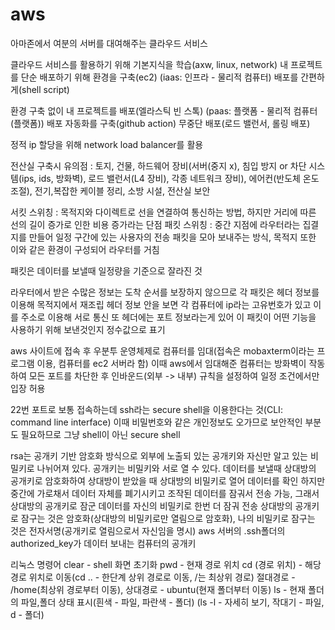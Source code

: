 # aws
아마존에서 여분의 서버를 대여해주는 클라우드 서비스

클라우드 서비스를 활용하기 위해 기본지식을 학습(axw, linux, network)
내 프로젝트를 단순 배포하기 위해 환경을 구축(ec2) (iaas: 인프라 - 물리적 컴퓨터) 배포를 간편하게(shell script)

환경 구축 없이 내 프로젝트를 배포(엘라스틱 빈 스톡) (paas: 플랫폼 - 물리적 컴퓨터(플랫폼))
배포 자동화를 구축(github action) 무중단 배포(로드 밸런서, 롤링 배포)

정적 ip 할당을 위해 network load balancer를 활용

전산실 구축시 유의점 : 토지, 건물, 하드웨어 장비(서버(중지 x), 침입 방지 or 차단 시스템(ips, ids, 방화벽), 로드 밸런서(L4 장비), 각종 네트워크 장비),
에어컨(반도체 온도 조절), 전기,복잡한 케이블 정리, 소방 시설, 전산실 보안

서킷 스위칭 : 목적지와 다이렉트로 선을 연결하여 통신하는 방법, 하지만 거리에 따른 선의 길이 증가로 인한 비용 증가라는 단점
패킷 스위칭 : 중간 지점에 라우터라는 집결지를 만들어 일정 구간에 있는 사용자의 전송 패킷을 모아 보내주는 방식, 목적지 또한 이와 같은 환경이 구성되어 라우터를 거침

패킷은 데이터를 보낼때 일정량을 기준으로 잘라진 것

라우터에서 받은 수많은 정보는 도착 순서를 보장하지 않으므로 각 패킷은 헤더 정보를 이용해 목적지에서 재조립
헤더 정보 안을 보면 각 컴퓨터에 ip라는 고유번호가 있고 이를 주소로 이용해 서로 통신
또 헤더에는 포트 정보라는게 있어 이 패킷이 어떤 기능을 사용하기 위해 보낸것인지 정수값으로 표기

aws 사이트에 접속 후 우분투 운영체제로 컴퓨터를 임대(접속은 mobaxterm이라는 프로그램 이용, 컴퓨터를 ec2 서버라 함)
이때 aws에서 임대해준 컴퓨터는 방화벽이 작동하여 모든 포트를 차단한 후 인바운드(외부 -> 내부) 규칙을 설정하여 일정 조건에서만 입장 허용

22번 포트로 보통 접속하는데 ssh라는 secure shell을 이용한다는 것(CLI: command line interface)
이때 비밀번호와 같은 개인정보도 오가므로 보안적인 부분도 필요하므로 그냥 shell이 아닌 secure shell

rsa는 공개키 기반 암호화 방식으로 외부에 노출되 있는 공개키와 자신만 알고 있는 비밀키로 나뉘어져 있다. 공개키는 비밀키와 서로 열 수 있다.
데이터를 보낼때 상대방의 공개키로 암호화하여 상대방이 받았을 때 상대방의 비밀키로 열어 데이터를 확인
하지만 중간에 가로채서 데이터 자체를 폐기시키고 조작된 데이터를 잠궈서 전송 가능, 그래서 상대방의 공개키로 잠군 데이터를 자신의 비밀키로 한번 더 잠궈 전송
상대방의 공개키로 잠구는 것은 암호화(상대방의 비밀키로만 열림으로 암호화), 나의 비밀키로 잠구는 것은 전자서명(공개키로 열림으로서 자신임을 명시)
aws 서버의 .ssh폴더의 authorized_key가 데이터 보내는 컴퓨터의 공개키

리눅스 명령어
clear - shell 화면 초기화
pwd - 현재 경로 위치
cd (경로 위치) - 해당 경로 위치로 이동(cd .. - 한단계 상위 경로로 이동, /는 최상위 경로)
절대경로 - /home(최상위 경로부터 이동), 상대경로 - ubuntu(현재 폴더부터 이동)
ls - 현재 폴더의 파일,폴더 상태 표시(흰색 - 파일, 파란색 - 폴더) (ls -l - 자세히 보기, 작대기 - 파일, d - 폴더) 
